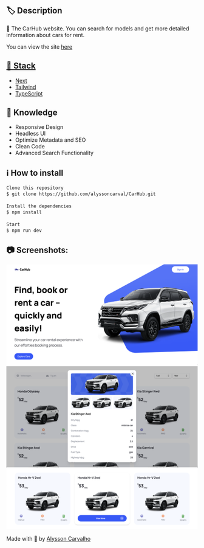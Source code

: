 <h2>🏷️ Description</h2>
<p>🚗 The CarHub website. You can search for models and get more detailed information about cars for rent.</p>
<p>You can view the site <a href="https://car-hub-alyssoncarval.vercel.app/" target="_blank">here</p>

<h2>🔎 Stack</h2>
<ul>
    <li><a href="https://nextjs.org/" target="_blank">Next</a></li>
    <li><a href="https://tailwindcss.com/" target="_blank">Tailwind</a></li>
    <li><a href="https://www.typescriptlang.org/" target="_blank">TypeScript</a></li>
</ul>

<h2>📌 Knowledge</h2>
<ul>
    <li>Responsive Design</li>
    <li>Headless UI</li>
    <li>Optimize Metadata and SEO</li>
    <li>Clean Code</li>
    <li>Advanced Search Functionality</li>
</ul>

<h2>ℹ️ How to install</h2>

    Clone this repository
    $ git clone https://github.com/alyssoncarval/CarHub.git

    Install the dependencies
    $ npm install

    Start
    $ npm run dev

<h2>📷 Screenshots:</h2>

<img src="/public/screenshot-1.png">
<img src="/public/screenshot-2.png">
<img src="/public/screenshot-3.png">

Made with 🤍 by <a href="https://github.com/alyssoncarval/" target="_blank">Alysson Carvalho</a></p>
